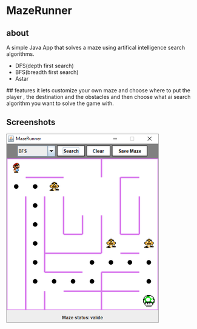 # MazeRunner

## about
A simple Java App that solves a maze using artifical intelligence search algorithms.
<ul>
	<li>DFS(depth first search)</li>
	<li>BFS(breadth first search)</li>
	<li>Astar</li>
</ul>
## features
it lets customize your own maze and choose where to put the player , the destination and the obstacles and then choose what ai search algorithm you want to solve the game with.

## Screenshots 
![Alt text](shot.PNG?raw=true "screenshot")
